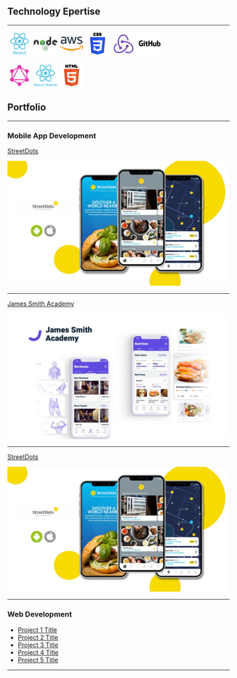 ## Technology Epertise

---

<img src="images/tech/tech_react.png" width="55" height="55" /> <img src="images/tech/tech_node.png" width="55" height="55" /> <img src="images/tech/tech_aws.png" width="55" height="55" /> <img src="images/tech/tech_css.png" width="55" height="55" /> <img src="images/tech/tech_redux.png" width="55" height="55" /> <img src="images/tech/tech_github.png" width="55" height="55" />

<img src="images/tech/tech_graphql.png" width="55" height="55" /> <img src="images/tech/tech_reactnative.png" width="55" height="55" /> <img src="images/tech/tech_html5.png" width="55" height="55" />



## Portfolio

---

### Mobile App Development

[StreetDots]()

<img src="images/StreetDots.jpg?raw=true"/>

---
[James Smith Academy](http://jamessmithacademy.com)

<img src="images/JSA.jpg?raw=true"/>

---
[StreetDots]()

<img src="images/StreetDots.jpg?raw=true"/>

---

### Web Development

- [Project 1 Title](http://example.com/)
- [Project 2 Title](http://example.com/)
- [Project 3 Title](http://example.com/)
- [Project 4 Title](http://example.com/)
- [Project 5 Title](http://example.com/)

---